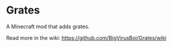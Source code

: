 # Grates
 A Minecraft mod that adds grates.

Read more in the wiki: https://github.com/BigVirusBoi/Grates/wiki
